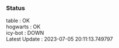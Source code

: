 ### Status


table : OK  
hogwarts : OK  
icy-bot : DOWN  
Latest Update : 2023-07-05 20:11:13.749797
